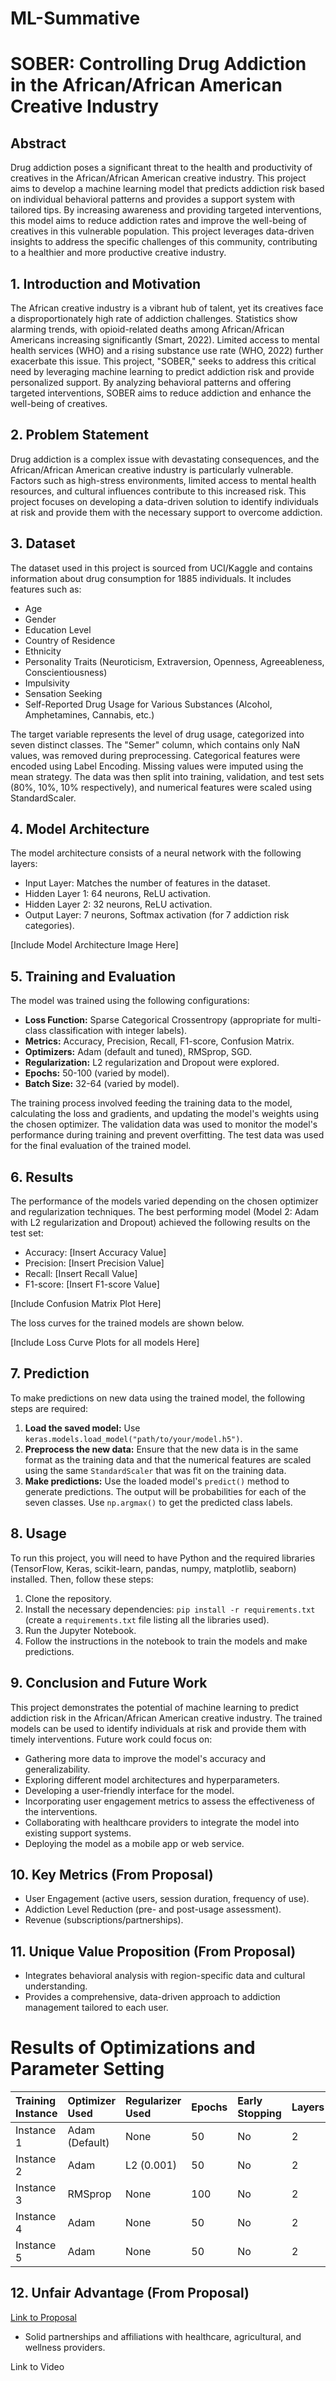 # ML-Summative
# SOBER: Controlling Drug Addiction in the African/African American Creative Industry

## Abstract

Drug addiction poses a significant threat to the health and productivity of creatives in the African/African American creative industry. This project aims to develop a machine learning model that predicts addiction risk based on individual behavioral patterns and provides a support system with tailored tips. By increasing awareness and providing targeted interventions, this model aims to reduce addiction rates and improve the well-being of creatives in this vulnerable population.  This project leverages data-driven insights to address the specific challenges of this community, contributing to a healthier and more productive creative industry.

## 1. Introduction and Motivation

The African creative industry is a vibrant hub of talent, yet its creatives face a disproportionately high rate of addiction challenges.  Statistics show alarming trends, with opioid-related deaths among African/African Americans increasing significantly (Smart, 2022).  Limited access to mental health services (WHO) and a rising substance use rate (WHO, 2022) further exacerbate this issue. This project, "SOBER," seeks to address this critical need by leveraging machine learning to predict addiction risk and provide personalized support. By analyzing behavioral patterns and offering targeted interventions, SOBER aims to reduce addiction and enhance the well-being of creatives.

## 2. Problem Statement

Drug addiction is a complex issue with devastating consequences, and the African/African American creative industry is particularly vulnerable.  Factors such as high-stress environments, limited access to mental health resources, and cultural influences contribute to this increased risk.  This project focuses on developing a data-driven solution to identify individuals at risk and provide them with the necessary support to overcome addiction.

## 3. Dataset

The dataset used in this project is sourced from UCI/Kaggle and contains information about drug consumption for 1885 individuals. It includes features such as:

* Age
* Gender
* Education Level
* Country of Residence
* Ethnicity
* Personality Traits (Neuroticism, Extraversion, Openness, Agreeableness, Conscientiousness)
* Impulsivity
* Sensation Seeking
* Self-Reported Drug Usage for Various Substances (Alcohol, Amphetamines, Cannabis, etc.)

The target variable represents the level of drug usage, categorized into seven distinct classes.  The "Semer" column, which contains only NaN values, was removed during preprocessing.  Categorical features were encoded using Label Encoding.  Missing values were imputed using the mean strategy.  The data was then split into training, validation, and test sets (80%, 10%, 10% respectively), and numerical features were scaled using StandardScaler.

## 4. Model Architecture

The model architecture consists of a neural network with the following layers:

* Input Layer: Matches the number of features in the dataset.
* Hidden Layer 1: 64 neurons, ReLU activation.
* Hidden Layer 2: 32 neurons, ReLU activation.
* Output Layer: 7 neurons, Softmax activation (for 7 addiction risk categories).

[Include Model Architecture Image Here]

## 5. Training and Evaluation

The model was trained using the following configurations:

* **Loss Function:** Sparse Categorical Crossentropy (appropriate for multi-class classification with integer labels).
* **Metrics:** Accuracy, Precision, Recall, F1-score, Confusion Matrix.
* **Optimizers:** Adam (default and tuned), RMSprop, SGD.
* **Regularization:** L2 regularization and Dropout were explored.
* **Epochs:** 50-100 (varied by model).
* **Batch Size:** 32-64 (varied by model).

The training process involved feeding the training data to the model, calculating the loss and gradients, and updating the model's weights using the chosen optimizer. The validation data was used to monitor the model's performance during training and prevent overfitting. The test data was used for the final evaluation of the trained model.

## 6. Results

The performance of the models varied depending on the chosen optimizer and regularization techniques. The best performing model (Model 2: Adam with L2 regularization and Dropout) achieved the following results on the test set:

* Accuracy: [Insert Accuracy Value]
* Precision: [Insert Precision Value]
* Recall: [Insert Recall Value]
* F1-score: [Insert F1-score Value]

[Include Confusion Matrix Plot Here]

The loss curves for the trained models are shown below.

[Include Loss Curve Plots for all models Here]


## 7. Prediction

To make predictions on new data using the trained model, the following steps are required:

1.  **Load the saved model:** Use `keras.models.load_model("path/to/your/model.h5")`.
2.  **Preprocess the new data:** Ensure that the new data is in the same format as the training data and that the numerical features are scaled using the same `StandardScaler` that was fit on the training data.
3.  **Make predictions:** Use the loaded model's `predict()` method to generate predictions. The output will be probabilities for each of the seven classes. Use `np.argmax()` to get the predicted class labels.

## 8. Usage

To run this project, you will need to have Python and the required libraries (TensorFlow, Keras, scikit-learn, pandas, numpy, matplotlib, seaborn) installed.  Then, follow these steps:

1.  Clone the repository.
2.  Install the necessary dependencies: `pip install -r requirements.txt` (create a `requirements.txt` file listing all the libraries used).
3.  Run the Jupyter Notebook.
4.  Follow the instructions in the notebook to train the models and make predictions.

## 9. Conclusion and Future Work

This project demonstrates the potential of machine learning to predict addiction risk in the African/African American creative industry.  The trained models can be used to identify individuals at risk and provide them with timely interventions.  Future work could focus on:

* Gathering more data to improve the model's accuracy and generalizability.
* Exploring different model architectures and hyperparameters.
* Developing a user-friendly interface for the model.
* Incorporating user engagement metrics to assess the effectiveness of the interventions.
* Collaborating with healthcare providers to integrate the model into existing support systems.
* Deploying the model as a mobile app or web service.

## 10. Key Metrics (From Proposal)

* User Engagement (active users, session duration, frequency of use).
* Addiction Level Reduction (pre- and post-usage assessment).
* Revenue (subscriptions/partnerships).

## 11. Unique Value Proposition (From Proposal)

* Integrates behavioral analysis with region-specific data and cultural understanding.
* Provides a comprehensive, data-driven approach to addiction management tailored to each user.

# Results of Optimizations and Parameter Setting

| Training Instance | Optimizer Used | Regularizer Used | Epochs | Early Stopping | Layers | Learning Rate | Accuracy | F1-Score | Recall | Precision | Loss |
| :------------------ | :------------- | :--------------- | :----- | :------------- | :----- | :------------ | :------- | :------- | :----- | :-------- | :--- |
| Instance 1          | Adam (Default) | None             | 50     | No             | 2      | 0.001 (Default) | 0.306    | 0.285    | 0.306  | 0.300     | 1.838 |
| Instance 2          | Adam           | L2 (0.001)       | 50     | No             | 2      | 0.001         | 0.311    | 0.291    | 0.311  | 0.304     | 1.834 |
| Instance 3          | RMSprop        | None             | 100    | No             | 2      | 0.0001        | 0.306    | 0.283    | 0.306  | 0.298     | 1.835 |
| Instance 4          | Adam           | None             | 50     | No             | 2      | 0.001         | 0.306    | 0.285    | 0.306  | 0.300     | 1.838 |
| Instance 5          | Adam           | None             | 50     | No             | 2      | 0.001         | 0.306    | 0.285    | 0.306  | 0.300     | 1.838 |

## 12. Unfair Advantage (From Proposal)
[Link to Proposal]([url](https://docs.google.com/document/d/1UrOqmwfIvFnwYE6D0rup4zAvXc0G_DpJrOXjlUPmnbY/edit?tab=t.0#heading=h.gem7vt95w6br))
* Solid partnerships and affiliations with healthcare, agricultural, and wellness providers.

Link to Video
